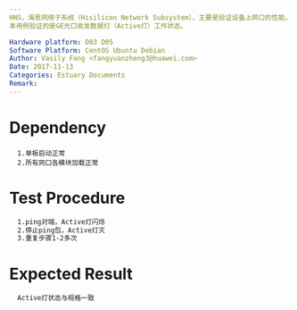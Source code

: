```yaml
---
HNS，海思网络子系统（Hisilicon Network Subsystem），主要是验证设备上网口的性能。
本用例验证的是GE光口收发数据灯（Active灯）工作状态。

Hardware platform: D03 D05  
Software Platform: CentOS Ubuntu Debian 
Author: Vasily Fang <fangyuanzheng3@huawei.com>  
Date: 2017-11-13
Categories: Estuary Documents  
Remark:
---
```


# Dependency
```
  1.单板启动正常
  2.所有网口各模块加载正常
```

# Test Procedure
```bash
  1.ping对端，Active灯闪烁
  2.停止ping包，Active灯灭
  3.重复步骤1-2多次
```

# Expected Result
```bash
  Active灯状态与规格一致
```
